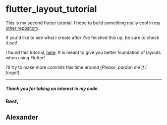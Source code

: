# flutter_layout_tutorial

This is my second flutter tutorial. I hope to build something really
cool in [my other repository](https://github.com/Lexscher/flutter_bug).

If you'd like to see what I create after I've finished this up, be sure to check
it out!

I found this tutorial, [here](https://flutter.io/tutorials/layout/).
It is meant to give you better foundation of layouts when using Flutter!

I'll try to make more commits this time around (_Please, pardon me if I forget_).

-----
##### Thank you for taking an interest in my code.

### Best,
## Alexander